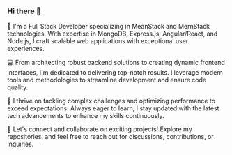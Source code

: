 ### Hi there 👋

🚀 I'm a Full Stack Developer specializing in MeanStack and MernStack technologies. With expertise in MongoDB, Express.js, Angular/React, and Node.js, I craft scalable web applications with exceptional user experiences.

💻 From architecting robust backend solutions to creating dynamic frontend interfaces, I'm dedicated to delivering top-notch results. I leverage modern tools and methodologies to streamline development and ensure code quality.

🌟 I thrive on tackling complex challenges and optimizing performance to exceed expectations. Always eager to learn, I stay updated with the latest tech advancements to enhance my skills continuously.

🔗 Let's connect and collaborate on exciting projects! Explore my repositories, and feel free to reach out for discussions, contributions, or inquiries.

<!--
**Aj4561/Aj4561** is a ✨ _special_ ✨ repository because its `README.md` (this file) appears on your GitHub profile.

Here are some ideas to get you started:

- 🔭 I’m currently working on ...
- 🌱 I’m currently learning ...
- 👯 I’m looking to collaborate on ...
- 🤔 I’m looking for help with ...
- 💬 Ask me about ...
- 📫 How to reach me: ...
- 😄 Pronouns: ...
- ⚡ Fun fact: ...
-->
